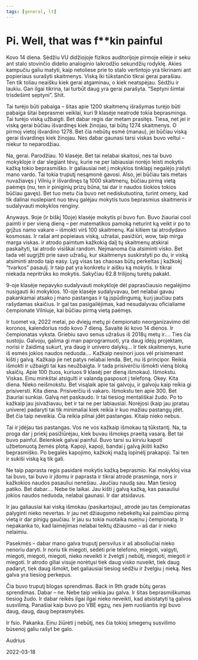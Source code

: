 ```yaml
---
tags: [general, lt]
---
```


# Pi. Well, that was f\*\*kin painful

Kovo 14 diena. Sėdžiu VU didžiojoje fizikos auditorijoje pirmoje eilėje ir seku ant stalo stovinčio didelio analoginio laikrodžio sekundžių rodyklę. <!-- truncate --> Akies kampučiu galiu matyti, kaip netoliese prie to stalo vertintojo yra tikrinami ant popieriaus surašyti skaitmenys. Viską iki tūkstančio tikrai gerai parašiau. Ten tik toliau neaišku kiek gerai atgaminau, o kiek neatspėjau. Sėdžiu ir laukiu. Gan ilgai tikrina, tai turbūt daug yra gerai parašyta. “Septyni šimtai trisdešimt septyni”. Shit.

Tai turėjo būti pabaiga – šitas apie 1200 skaitmenų išrašymas turėjo būti pabaiga šitai beprasmei veiklai, kuri 9 klasėje neatrodė tokia beprasminga. Tai turėjo viską užbaigti. Bet dabar regis dar metam prasitęs. Tiesa, net jei ir viską gerai būčiau išvardinęs kiek žinojau, tai būtų 1274 skaitmenys. O pirmoj vietoj išvardino 1278. Bet čia nebūtų esmė (manau), jei būčiau viską gerai išvardinęs kiek žinojau. Nes dabar gaunasi tarsi viskas buvo veltui – niekur to neparodžiau.

Na, gerai. Parodžiau. 10 klasėje. Bet tai nelabai skaitosi, nes tai buvo mokykloje ir dar slegiant tėvų, kurie ne per labiausiai norėjo leisti mokytis kažką tokio beprasmiško. Ir galiausiai net į mokyklos tinklapį negalėjo įrašyti mano vardo. Tai tokia truputį nesąmonė gavosi. Also, jei būčiau tais metais nuvažiavęs į Vilnių ir išvardinęs tą 1000 skaitmenų, būčiau pirmą vietą paėmęs (nu, ten ir piniginių prizų būna, tai dar ir naudos šiokios tokios būčiau gavęs). Bet tuo metu čia buvo net nediskutuotina, turint omeny, kad tik dalinai nuslepiant nuo tėvų galėjau mokytis tuos beprasmius skaitmenis ir sudalyvauti mokyklos renginy.

Anyways. 9oje (ir biškį 10oje) klasėje mokytis pi buvo fun. Buvo žiauriai cool paimti ir per vieną dieną – per matematikos pamoką neturint ką veikt ir po to grįžus namo vakare – išmokti virš 100 skaitmenų. Kai kitiem tai atrodydavo kosmosas. Ir rašai ant popieiaus viską, užrašai, pasižiūri, wow, taip mirga marga viskas. ir atrodo paimtum kažkokią dalį tų skaitmenų atskirai paskaityti, tai atrodo visiškai random. Neįmanoma čia atsiminti visko. Bet tada vėl sugrįžti prie savo užrašų, kur skaitmenys suskirstyti po du, ir viską atsiminti atrodo taip easy. Lyg visas tas chaosas būtų perkeltas į kažkokį “tvarkos” pasaulį. Ir taip pat yra konkretu ir aišku ką mokytis. Ir tikrai niekada nepritrūks ko mokytis. Sakyčiau 62.8 trilijonų turėtų pakakt.

9-oje klasėje nepavyko sudalyvauti mokykloje dėl paprasčiausio negalėjimo nusigauti iki mokyklos. 10-oje klasėje sudalyvavau, bet nelabai gavau pakankamai atsako į mano pastangas ir tą įspūdingumą, kurį jaučiau pats rašydamas skaičius. Ir gal tas pasigailėjimas, kad nesudalyvau oficialiame čempionate Vilniuje, kai būčiau pirmą vietą paėmęs.

Ir tuomet va, 2022 metai, po dviejų metų pi čempionato neorganizavimo dėl koronos, kalendorius rodo kovo 7 dieną. Savaitė iki kovo 14 dienos. Ir čempionatas vyksta. Griebiu savo senus užrašus iš 2018ų metų ir…. Ties čia sustoju. Galvoju, galima gi man paprogramuoti, yra daug idėjų projektam, norisi ir žaidimą sukurt, yra daug ir univero dalykų… Ir tiek skaitmenys, kurie iš esmės jokios naudos neduoda…. Kažkaip nesinori juos vėl prisimenant kišti į galvą. Kažkaip jie net patys nelabai lenda. Bet, nu iš principor. Reikia išmokti ir užbaigti tai kas neužbaigta. Ir tada prisiverčiu išmokti vieną bloką skaičių. Apie 100 (tuos, kuriuos 9 klasėj per dieną išmokau). Išmokstu. Viskas. Einu minkštai atsigulti ir valandą pasposot į telefoną. Okey. Kita diena. Nieko neišmokstu. Bet visąlaik apie tai galvoju, ir galvoju kaip reikia gi prisiversti. Kita diena. Prisiverčiu iš vakaro. Išmokstu ten apie 300. Bet žiauriai sunkiai. Galvą net paskaudo. Ir tai tiesiog mentališkai žudo. Po to kažkaip jau įsivažiavau, bet ir tai ne per labiausiai. Norėjosi (kaip jau įpratau univere) padaryti tai tik minimaliai kiek reikia ir kuo mažiau pastangų įdėt. Bet čia taip neveikia. Čia reikia pilnai įdėt pastangas. Kitaip nieko nebus.

Tai ir įdėjau tas pastangas. Vos ne vos kažkaip išmokau tą tūkstantį. Na, ta proga dar į priekį pasižiūrėjau, kiek buvau išmokęs praeitą vasarą. Bet tai buvo painful. Belenkiek galvai painful. Buvo tarsi su kirviu kapoti užbetonuotą žemės plotą. Kapoji, kapoji, bandai į galvą įkišti kažko beprasmiško. Po begalės kapojimo, kažkokį mažą lopinėlį prakapoji. Tai ten ir sukiši viską ką tik gali.

Ne taip paprasta regis pasidarė mokytis kažką beprasmio. Kai mokykloj visa tai buvo, tai buvo ir įdomu ir paprasta ir tikrai atrodė prasminga, nors ir kažkokios naudos pasauliui nenešiau. Jaučiau naudą sau. Man tiesiog patiko. Bet dabar…. Nebe tie laikai. Jau kišti į galvą kažką, kas pasauliui jokios naudos neduoda, nelabai gaunasi. Ir dar atsidavus.

Ir jau galiausiai kai viską išmokau (pasikartojau), atrodė jau tas čempionatas palyginti nieko nevertas. Ir jau net džiaugsmo nebekeltų kai paimčiau pirmą vietą ir dar pinigų gaučiau. Ir jau su tokia nuotaika nueinu į čempionatą. Ir nepakanka to, kad laimėjimas nelabai teiktų džiausmo – aš dar ir nieko nelaimiu.

Pasekmės – dabar mano galva truputį persvilus ir aš absoliučiai nieko nenoriu daryti. Ir noriu tik miegoti, sėdėti prie telefono, miegoti, valgyti, miegoti, miegoti, miegoti, nieko neveikti ir žvelgti į nebūtį, miegoti, miegoti ir miegoti. Ir atrodo giliai visuje norėtųsi tiek daug visko nuveikt, tiek daug padaryt, tiek daug išmokt, bet galiausiai tiesiog sėdžiu ir žvelgiu į nieką. Nes galva yra tiesiog perkepus.

Čia buvo truputį blogas sprendimas. Back in 9th grade būtų geras sprendimas. Dabar – ne. Nebe taip veikia jau galva. Ir šitas beprasmiškumas tiesiog žudo. Ir dabar reikės ilgai ilgai nieko neveikti, kad atsistatyti tą galvos susvilimą. Panašiai kaip buvo po VBE egzų, nes jiem ruošiantis irgi buvo daug, daug, daug beprasmybės.

Ir fsio. Pakanka. Einu žiūrėti į nebūtį, nes čia tokioj smegenų susvilimo būsenoj galiu rašyt be galo.

Audrius

2022-03-18
